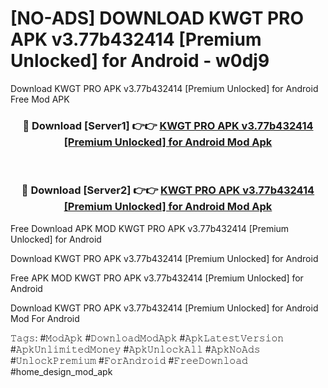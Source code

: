 # [NO-ADS] DOWNLOAD KWGT PRO APK v3.77b432414 [Premium Unlocked] for Android - w0dj9
Download KWGT PRO APK v3.77b432414 [Premium Unlocked] for Android Free Mod APK

<div align="center">
<h3>🔴 Download [Server1] 👉👉 <a href="https://apk-comot.site?title=KWGT_PRO_APK_v3.77b432414_[Premium_Unlocked]_for_Android">KWGT PRO APK v3.77b432414 [Premium Unlocked] for Android Mod Apk</a></h3><br>

<h3>🔴 Download [Server2] 👉👉 <a href="https://apk-comot.site?title=KWGT_PRO_APK_v3.77b432414_[Premium_Unlocked]_for_Android">KWGT PRO APK v3.77b432414 [Premium Unlocked] for Android Mod Apk</a></h3>
</div>


Free Download APK MOD KWGT PRO APK v3.77b432414 [Premium Unlocked] for Android

Download KWGT PRO APK v3.77b432414 [Premium Unlocked] for Android 

Free APK MOD KWGT PRO APK v3.77b432414 [Premium Unlocked] for Android 

Download KWGT PRO APK v3.77b432414 [Premium Unlocked] for Android Mod For Android

𝚃𝚊𝚐𝚜: #𝙼𝚘𝚍𝙰𝚙𝚔 #𝙳𝚘𝚠𝚗𝚕𝚘𝚊𝚍𝙼𝚘𝚍𝙰𝚙𝚔 #𝙰𝚙𝚔𝙻𝚊𝚝𝚎𝚜𝚝𝚅𝚎𝚛𝚜𝚒𝚘𝚗 #𝙰𝚙𝚔𝚄𝚗𝚕𝚒𝚖𝚒𝚝𝚎𝚍𝙼𝚘𝚗𝚎𝚢 #𝙰𝚙𝚔𝚄𝚗𝚕𝚘𝚌𝚔𝙰𝚕𝚕 #𝙰𝚙𝚔𝙽𝚘𝙰𝚍𝚜 #𝚄𝚗𝚕𝚘𝚌𝚔𝙿𝚛𝚎𝚖𝚒𝚞𝚖 #𝙵𝚘𝚛𝙰𝚗𝚍𝚛𝚘𝚒𝚍 #𝙵𝚛𝚎𝚎𝙳𝚘𝚠𝚗𝚕𝚘𝚊𝚍 #home_design_mod_apk